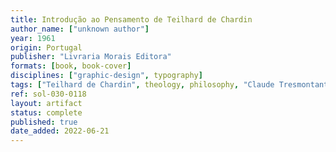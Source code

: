 ```yaml
---
title: Introdução ao Pensamento de Teilhard de Chardin
author_name: ["unknown author"]
year: 1961
origin: Portugal
publisher: "Livraria Morais Editora"
formats: [book, book-cover]
disciplines: ["graphic-design", typography]
tags: ["Teilhard de Chardin", theology, philosophy, "Claude Tresmontant"]
ref: sol-030-0118
layout: artifact
status: complete
published: true
date_added: 2022-06-21
---
```

